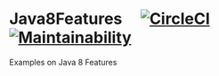 # Java8Features     [![CircleCI](https://circleci.com/gh/sandeepvalapi/Java8Features/tree/master.svg?style=svg)](https://circleci.com/gh/sandeepvalapi/Java8Features/tree/master) [![Maintainability](https://api.codeclimate.com/v1/badges/3eb7cf1174cef4353439/maintainability)](https://codeclimate.com/github/sandeepvalapi/Java8Features/maintainability)
Examples on Java 8 Features 
